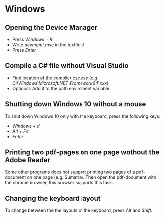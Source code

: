 # Windows
## Opening the Device Manager
- Press *Windows* + *R*
- Write *devmgmt.msc* in the textfield
- Press *Enter*

## Compile a C# file without Visual Studio
- Find location of the compiler *csc.exe* (e.g. *C:\Windows\Microsoft.NET\Framework64\xxx*)
- Optional: Add it to the path enviroment variable

## Shutting down Windows 10 without a mouse
To shut down Windows 10 only with the keyboard, press the following keys:
- *Windows* + *d*
- *Alt* + *F4*
- *Enter*

## Printing two pdf-pages on one page wothout the Adobe Reader
Some other programs does not support printing two pages of a pdf-document on one page (e.g. Sumatra).
Then open the pdf-document with the chrome browser, this browser supports this task.

## Changing the keyboard layout
To change between the the layouts of the keyboard, press *Alt* and *Shift*.
